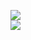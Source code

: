 [![](https://img.shields.io/badge/Made%20With-Github%20Spray-lightgrey.svg?style=for-the-badge&logo=github)](https://github.com/Annihil/github-spray#2554)  
[![](https://i.imgur.com/2DrTn0Z.gif)](https://github.com/Annihil/github-spray)